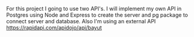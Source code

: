 For this project I going to use two API's.
I will implement my own API in Postgres using Node and Express to create the server and pg package to connect server and database.
Also I'm using an external API https://rapidapi.com/apidojo/api/bayut
